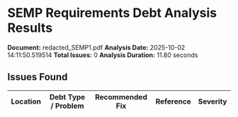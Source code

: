 # SEMP Requirements Debt Analysis Results

**Document:** redacted_SEMP1.pdf
**Analysis Date:** 2025-10-02 14:11:50.519514
**Total Issues:** 0
**Analysis Duration:** 11.80 seconds

## Issues Found

| Location | Debt Type / Problem | Recommended Fix | Reference | Severity |
|----------|-------------------|-----------------|-----------|----------|
